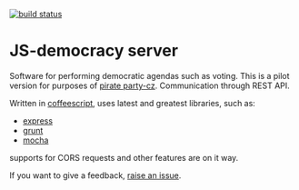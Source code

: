 [![build status](https://secure.travis-ci.org/pirati-cz/js-democracy-server.png?branch=master)](https://secure.travis-ci.org/vencax/js-democracy-server)

# JS-democracy server

Software for performing democratic agendas such as voting.
This is a pilot version for purposes of [pirate party-cz](http://pirati.cz).
Communication through REST API.

Written in [coffeescript](http://coffeescript.org/), uses latest and greatest libraries, such as:
- [express](http://expressjs.com/)
- [grunt](http://gruntjs.com/)
- [mocha](http://mochajs.org/)

supports for CORS requests and other features are on it way.

If you want to give a feedback, [raise an issue](https://github.com/vencax/js-democracy-server/issues).
